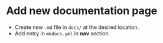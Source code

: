# Add new documentation page

- Create new `.md` file in `docs/` at the desired location.
- Add entry in `mkdocs.yml` in **nav** section.
